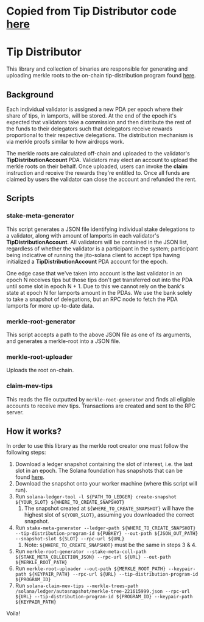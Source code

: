 # Copied from Tip Distributor code [here](https://github.com/jito-foundation/jito-solana/tree/837300fa58cb450e041443bafc6e21a7ee8f15b7/tip-distributor)

# Tip Distributor
This library and collection of binaries are responsible for generating and uploading merkle roots to the on-chain 
tip-distribution program found [here](https://github.com/jito-foundation/jito-programs/blob/submodule/tip-payment/programs/tip-distribution/src/lib.rs).

## Background
Each individual validator is assigned a new PDA per epoch where their share of tips, in lamports, will be stored. 
At the end of the epoch it's expected that validators take a commission and then distribute the rest of the funds
to their delegators such that delegators receive rewards proportional to their respective delegations. The distribution
mechanism is via merkle proofs similar to how airdrops work.

The merkle roots are calculated off-chain and uploaded to the validator's **TipDistributionAccount** PDA. Validators may
elect an account to upload the merkle roots on their behalf. Once uploaded, users can invoke the **claim** instruction
and receive the rewards they're entitled to. Once all funds are claimed by users the validator can close the account and
refunded the rent.

## Scripts

### stake-meta-generator

This script generates a JSON file identifying individual stake delegations to a validator, along with amount of lamports 
in each validator's **TipDistributionAccount**. All validators will be contained in the JSON list, regardless of whether 
the validator is a participant in the system; participant being indicative of running the jito-solana client to accept tips 
having initialized a **TipDistributionAccount** PDA account for the epoch.

One edge case that we've taken into account is the last validator in an epoch N receives tips but those tips don't get transferred
out into the PDA until some slot in epoch N + 1. Due to this we cannot rely on the bank's state at epoch N for lamports amount
in the PDAs. We use the bank solely to take a snapshot of delegations, but an RPC node to fetch the PDA lamports for more up-to-date data.

### merkle-root-generator
This script accepts a path to the above JSON file as one of its arguments, and generates a merkle-root into a JSON file.

### merkle-root-uploader
Uploads the root on-chain.

### claim-mev-tips
This reads the file outputted by `merkle-root-generator` and finds all eligible accounts to receive mev tips. Transactions
are created and sent to the RPC server.


## How it works?
In order to use this library as the merkle root creator one must follow the following steps:
1. Download a ledger snapshot containing the slot of interest, i.e. the last slot in an epoch. The Solana foundation has snapshots that can be found [here](https://console.cloud.google.com/storage/browser/mainnet-beta-ledger-us-ny5).
2. Download the snapshot onto your worker machine (where this script will run).
3. Run `solana-ledger-tool -l ${PATH_TO_LEDGER} create-snapshot ${YOUR_SLOT} ${WHERE_TO_CREATE_SNAPSHOT}`
   1. The snapshot created at `${WHERE_TO_CREATE_SNAPSHOT}` will have the highest slot of `${YOUR_SLOT}`, assuming you downloaded the correct snapshot.
4. Run `stake-meta-generator --ledger-path ${WHERE_TO_CREATE_SNAPSHOT} --tip-distribution-program-id ${PUBKEY} --out-path ${JSON_OUT_PATH} --snapshot-slot ${SLOT} --rpc-url ${URL}`
   1. Note: `${WHERE_TO_CREATE_SNAPSHOT}` must be the same in steps 3 & 4.
5. Run `merkle-root-generator --stake-meta-coll-path ${STAKE_META_COLLECTION_JSON} --rpc-url ${URL} --out-path ${MERKLE_ROOT_PATH}`
6. Run `merkle-root-uploader --out-path ${MERKLE_ROOT_PATH} --keypair-path ${KEYPAIR_PATH} --rpc-url ${URL} --tip-distribution-program-id ${PROGRAM_ID}`
7. Run `solana-claim-mev-tips --merkle-trees-path /solana/ledger/autosnapshot/merkle-tree-221615999.json --rpc-url ${URL} --tip-distribution-program-id ${PROGRAM_ID} --keypair-path ${KEYPAIR_PATH}`

Voila!
